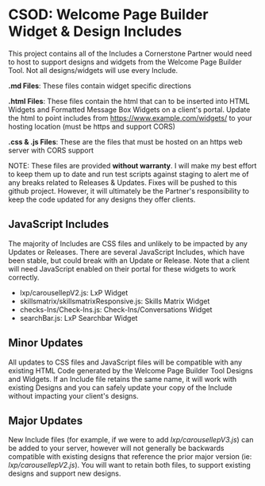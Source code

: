 # CSOD: Welcome Page Builder Widget & Design Includes
This project contains all of the Includes a Cornerstone Partner would need to host to support designs and widgets from the Welcome Page Builder Tool. Not all designs/widgets will use every Include.

**.md Files**: These files contain widget specific directions

**.html Files**: These files contain the html that can to be inserted into HTML Widgets and Formatted Message Box Widgets on a client's portal. Update the html to point includes from https://www.example.com/widgets/ to your hosting location (must be https and support CORS)

**.css & .js Files**: These are the files that must be hosted on an https web server with CORS support

NOTE: These files are provided **without warranty**. I will make my best effort to keep them up to date and run test scripts against staging to alert me of any breaks related to Releases & Updates. Fixes will be pushed to this github project. However, it will ultimately be the Partner's responsibility to keep the code updated for any designs they offer clients.

## JavaScript Includes
The majority of Includes are CSS files and unlikely to be impacted by any Updates or Releases. There are several JavaScript Includes, which have been stable, but could break with an Update or Release. Note that a client will need JavaScript enabled on their portal for these widgets to work correctly.
- lxp/carousellepV2.js: LxP Widget
- skillsmatrix/skillsmatrixResponsive.js: Skills Matrix Widget
- checks-Ins/Check-Ins.js: Check-Ins/Conversations Widget
- searchBar.js: LxP Searchbar Widget

## Minor Updates
All updates to CSS files and JavaScript files will be compatible with any existing HTML Code generated by the Welcome Page Builder Tool Designs and Widgets. If an Include file retains the same name, it will work with existing Designs and you can safely update your copy of the Include without impacting your client's designs.

## Major Updates
New Include files (for example, if we were to add *lxp/carousellepV3.js*) can be added to your server, however will not generally be backwards compatible with existing designs that reference the prior major version (ie: *lxp/carousellepV2.js*). You will want to retain both files, to support existing designs and support new designs.
